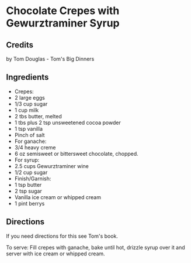# Chocolate Crepes with Gewurztraminer Syrup 

## Credits

by Tom Douglas - Tom's Big Dinners

## Ingredients

- Crepes:
- 2 large eggs
- 1/3 cup sugar
- 1 cup milk
- 2 tbs butter, melted
- 1 tbs plus 2 tsp unsweetened cocoa powder
- 1 tsp vanilla
- Pinch of salt
- For ganache:
- 3/4 heavy creme
- 6 oz semisweet or bittersweet chocolate, chopped.
- For syrup:
- 2.5 cups Gewurztraminer wine
- 1/2 cup sugar
- Finish/Garnish:
- 1 tsp butter
- 2 tsp sugar
- Vanilla ice cream or whipped cream
- 1 pint berrys

## Directions

If you need directions for this see Tom's book.  
  
 To serve: Fill crepes with ganache, bake until hot, drizzle syrup over it and server with ice cream or whipped cream.

